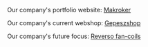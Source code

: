 Our company's portfolio website: <a href="https://makroker.hu/index.html" rel="follow">Makroker</a>

Our company's current webshop: <a href="https://www.gepeszshop.hu/" rel="follow"> Gepeszshop</a>

Our company's future focus: <a href="https://reverso.hu/" rel="follow">Reverso fan-coils</a>
